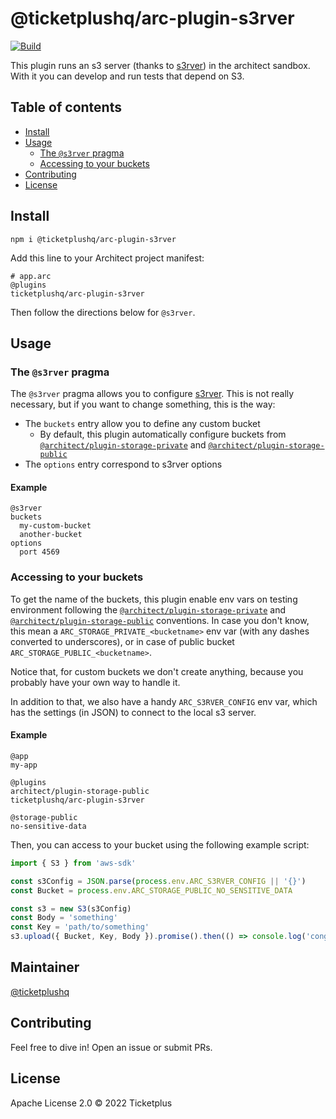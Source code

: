 # @ticketplushq/arc-plugin-s3rver

[![Build](https://github.com/ticketplushq/arc-plugin-s3rver/actions/workflows/build.yaml/badge.svg)](https://github.com/ticketplushq/arc-plugin-s3rver/actions/workflows/build.yaml)

This plugin runs an s3 server (thanks to [s3rver](https://www.npmjs.com/package/s3rver)) in the architect sandbox. With it you can develop and run tests that depend on S3.

## Table of contents

- [Install](#install)
- [Usage](#usage)
  - [The `@s3rver` pragma](#the-s3rver-pragma)
  - [Accessing to your buckets](#accessing-to-your-buckets)
- [Contributing](#contributing)
- [License](#license)

## Install

`npm i @ticketplushq/arc-plugin-s3rver`

Add this line to your Architect project manifest:

```arc
# app.arc
@plugins
ticketplushq/arc-plugin-s3rver
```

Then follow the directions below for `@s3rver`.

## Usage

### The `@s3rver` pragma

The `@s3rver` pragma allows you to configure [s3rver](https://www.npmjs.com/package/s3rver). This is not really necessary, but if you want to change something, this is the way:

- The `buckets` entry allow you to define any custom bucket
  * By default, this plugin automatically configure buckets from [`@architect/plugin-storage-private`](https://github.com/architect/plugin-storage-private) and [`@architect/plugin-storage-public`](https://github.com/architect/plugin-storage-public)
- The `options` entry correspond to s3rver options

#### Example

```
@s3rver
buckets
  my-custom-bucket
  another-bucket
options
  port 4569
```

### Accessing to your buckets

To get the name of the buckets, this plugin enable env vars on testing environment following the [`@architect/plugin-storage-private`](https://github.com/architect/plugin-storage-private) and [`@architect/plugin-storage-public`](https://github.com/architect/plugin-storage-public) conventions. In case you don't know, this mean a `ARC_STORAGE_PRIVATE_<bucketname>` env var (with any dashes converted to underscores), or in case of public bucket `ARC_STORAGE_PUBLIC_<bucketname>`.

Notice that, for custom buckets we don't create anything, because you probably have your own way to handle it.

In addition to that, we also have a handy `ARC_S3RVER_CONFIG` env var, which has the settings (in JSON) to connect to the local s3 server.

#### Example

```arc
@app
my-app

@plugins
architect/plugin-storage-public
ticketplushq/arc-plugin-s3rver

@storage-public
no-sensitive-data
```

Then, you can access to your bucket using the following example script:

```js
import { S3 } from 'aws-sdk'

const s3Config = JSON.parse(process.env.ARC_S3RVER_CONFIG || '{}')
const Bucket = process.env.ARC_STORAGE_PUBLIC_NO_SENSITIVE_DATA

const s3 = new S3(s3Config)
const Body = 'something'
const Key = 'path/to/something'
s3.upload({ Bucket, Key, Body }).promise().then(() => console.log('congrats!'))
```

## Maintainer

[@ticketplushq](https://github.com/ticketplushq)

## Contributing

Feel free to dive in! Open an issue or submit PRs.

## License

Apache License 2.0 © 2022 Ticketplus
